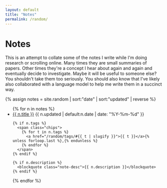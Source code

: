```yaml
---
layout: default
title: "Notes"
permalink: /random/
---
```


# Notes


This is an attempt to collate some of the notes I write while I'm doing research or scrolling online. Many times they are small summaries of papers. Other times they're a concept I hear about again and again and eventually decide to investigate. Maybe it will be useful to someone else? You shouldn't take them too seriously. You should also know that I've likely also collaborated with a language model to help me write them in a succinct way.


{% assign notes = site.random | sort:"date" | sort:"updated" | reverse %}

<ul class="notes">
{% for n in notes %}
  <li class="note-item">
    <a class="note-title" href="{{ n.url }}">{{ n.title }}</a>
    <span class="note-date">{{ n.updated | default:n.date | date: "%Y-%m-%d" }}</span>

    {% if n.tags %}
      <span class="chips">
        {% for t in n.tags %}
          <a href="/random/tags/#{{ t | slugify }}">{{ t }}</a>{% unless forloop.last %},{% endunless %}
        {% endfor %}
      </span>
    {% endif %}

    {% if n.description %}
      <blockquote class="note-desc">{{ n.description }}</blockquote>
    {% endif %}
  </li>
{% endfor %}
</ul>
